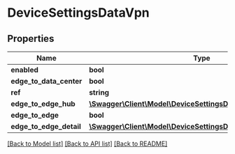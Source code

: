 # DeviceSettingsDataVpn

## Properties
Name | Type | Description | Notes
------------ | ------------- | ------------- | -------------
**enabled** | **bool** |  | [optional] 
**edge_to_data_center** | **bool** |  | [optional] 
**ref** | **string** |  | [optional] 
**edge_to_edge_hub** | [**\Swagger\Client\Model\DeviceSettingsDataVpnEdgeToEdgeHub**](DeviceSettingsDataVpnEdgeToEdgeHub.md) |  | [optional] 
**edge_to_edge** | **bool** |  | [optional] 
**edge_to_edge_detail** | [**\Swagger\Client\Model\DeviceSettingsDataVpnEdgeToEdgeDetail**](DeviceSettingsDataVpnEdgeToEdgeDetail.md) |  | [optional] 

[[Back to Model list]](../README.md#documentation-for-models) [[Back to API list]](../README.md#documentation-for-api-endpoints) [[Back to README]](../README.md)


